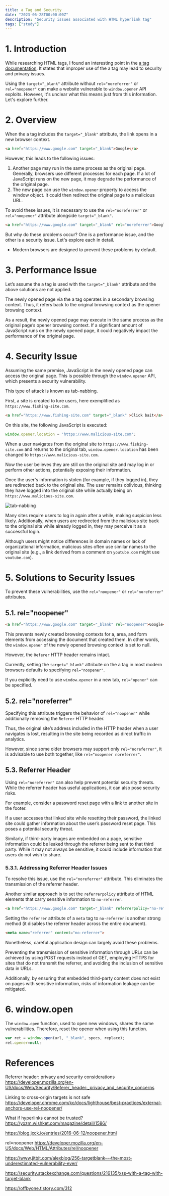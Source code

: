```yaml
---
title: a Tag and Security
date: "2023-06-28T00:00:00Z"
description: "Security issues associated with HTML hyperlink tag"
tags: ["study"]
---
```


# 1. Introduction

While researching HTML tags, I found an interesting point in the [a tag documentation](https://developer.mozilla.org/ko/docs/Web/HTML/Element/a). It states that improper use of the a tag may lead to security and privacy issues.

Using the `target="_blank"` attribute without `rel="noreferrer"` or `rel="noopener"` can make a website vulnerable to `window.opener` API exploits. However, it's unclear what this means just from this information. Let's explore further.

# 2. Overview

When the a tag includes the `target="_blank"` attribute, the link opens in a new browser context.

```html
<a href="https://www.google.com" target="_blank">Google</a>
```

However, this leads to the following issues:

1. Another page may run in the same process as the original page. Generally, browsers use different processes for each page. If a lot of JavaScript runs on the new page, it may degrade the performance of the original page.
2. The new page can use the `window.opener` property to access the window object. It could then redirect the original page to a malicious URL.

To avoid these issues, it is necessary to use the `rel="noreferrer"` or `rel="noopener"` attribute alongside `target="_blank"`.

```html
<a href="https://www.google.com" target="_blank" rel="noreferrer">Google</a>
```

But why do these problems occur? One is a performance issue, and the other is a security issue. Let's explore each in detail.

* Modern browsers are designed to prevent these problems by default.

# 3. Performance Issue

Let’s assume the a tag is used with the `target="_blank"` attribute and the above solutions are not applied.

The newly opened page via the a tag operates in a secondary browsing context. Thus, it refers back to the original browsing context as the opener browsing context.

As a result, the newly opened page may execute in the same process as the original page’s opener browsing context. If a significant amount of JavaScript runs on the newly opened page, it could negatively impact the performance of the original page.

# 4. Security Issue

Assuming the same premise, JavaScript in the newly opened page can access the original page. This is possible through the `window.opener` API, which presents a security vulnerability.

This type of attack is known as tab-nabbing.

First, a site is created to lure users, here exemplified as `https://www.fishing-site.com`.

```html
<a href="https://www.fishing-site.com" target="_blank" >Click bait</a>
```

On this site, the following JavaScript is executed:

```js
window.opener.location = 'https://www.malicious-site.com';
```

When a user navigates from the original site to `https://www.fishing-site.com` and returns to the original tab, `window.opener.location` has been changed to `https://www.malicious-site.com`.

Now the user believes they are still on the original site and may log in or perform other actions, potentially exposing their information.

Once the user's information is stolen (for example, if they logged in), they are redirected back to the original site. The user remains oblivious, thinking they have logged into the original site while actually being on `https://www.malicious-site.com`.

![tab-nabbing](./tab-nabbing.png)

Many sites require users to log in again after a while, making suspicion less likely. Additionally, when users are redirected from the malicious site back to the original site while already logged in, they may perceive it as a successful login.

Although users might notice differences in domain names or lack of organizational information, malicious sites often use similar names to the original site (e.g., a link derived from a comment on `youtube.com` might use `voutube.com`).

# 5. Solutions to Security Issues

To prevent these vulnerabilities, use the `rel="noopener"` or `rel="noreferrer"` attributes.

## 5.1. rel="noopener"

```html
<a href="https://www.google.com" target="_blank" rel="noopener">Google</a>
```

This prevents newly created browsing contexts for a, area, and form elements from accessing the document that created them. In other words, the `window.opener` of the newly opened browsing context is set to null.

However, the `Referer` HTTP header remains intact.

Currently, setting the `target="_blank"` attribute on the a tag in most modern browsers defaults to specifying `rel="noopener"`.

If you explicitly need to use `window.opener` in a new tab, `rel="opener"` can be specified.

## 5.2. rel="noreferrer"

Specifying this attribute triggers the behavior of `rel="noopener"` while additionally removing the `Referer` HTTP header.

Thus, the original site’s address included in the HTTP header when a user navigates is lost, resulting in the site being recorded as direct traffic in analytics.

However, since some older browsers may support only `rel="noreferrer"`, it is advisable to use both together, like `rel="noopener noreferrer"`.

## 5.3. Referrer Header

Using `rel="noreferrer"` can also help prevent potential security threats. While the referrer header has useful applications, it can also pose security risks.

For example, consider a password reset page with a link to another site in the footer. 

If a user accesses that linked site while resetting their password, the linked site could gather information about the user’s password reset page. This poses a potential security threat.

Similarly, if third-party images are embedded on a page, sensitive information could be leaked through the referrer being sent to that third party. While it may not always be sensitive, it could include information that users do not wish to share.

### 5.3.1. Addressing Referrer Header Issues

To resolve this issue, use the `rel="noreferrer"` attribute. This eliminates the transmission of the referrer header.

Another similar approach is to set the `referrerpolicy` attribute of HTML elements that carry sensitive information to `no-referrer`.

```html
<a href="https://www.google.com" target="_blank" referrerpolicy="no-referrer">Google</a>
```

Setting the `referrer` attribute of a `meta` tag to `no-referrer` is another strong method (it disables the referrer header across the entire document).

```html
<meta name="referrer" content="no-referrer">
```

Nonetheless, careful application design can largely avoid these problems.

Preventing the transmission of sensitive information through URLs can be achieved by using POST requests instead of GET, employing HTTPS for sites that do not transmit the referrer, and avoiding the inclusion of sensitive data in URLs.

Additionally, by ensuring that embedded third-party content does not exist on pages with sensitive information, risks of information leakage can be mitigated.

# 6. window.open

The `window.open` function, used to open new windows, shares the same vulnerabilities. Therefore, reset the opener when using this function.

```js
var ret = window.open(url, "_blank", specs, replace);
ret.opener=null;
```

# References

Referrer header: privacy and security considerations https://developer.mozilla.org/en-US/docs/Web/Security/Referer_header:_privacy_and_security_concerns

Linking to cross-origin targets is not safe https://developer.chrome.com/ko/docs/lighthouse/best-practices/external-anchors-use-rel-noopener/

What if hyperlinks cannot be trusted? https://yozm.wishket.com/magazine/detail/1586/

https://blog.jxck.io/entries/2016-06-12/noopener.html

rel=noopener https://developer.mozilla.org/en-US/docs/Web/HTML/Attributes/rel/noopener

https://www.jitbit.com/alexblog/256-targetblank---the-most-underestimated-vulnerability-ever/

https://security.stackexchange.com/questions/216135/xss-with-a-tag-with-target-blank

https://offbyone.tistory.com/312